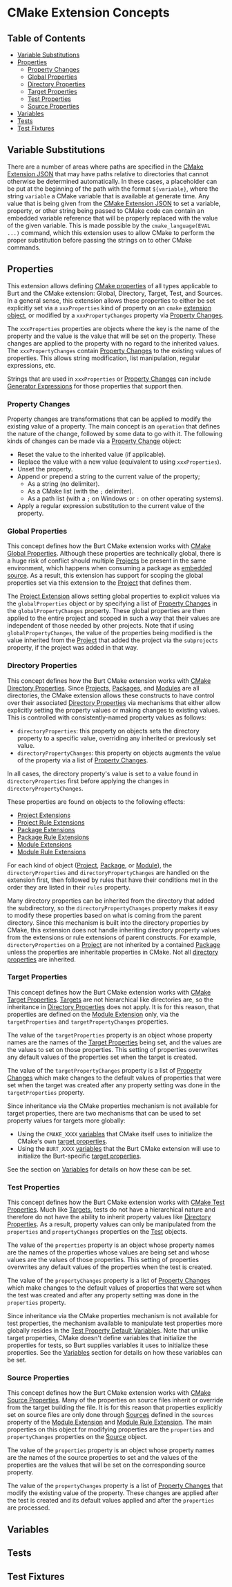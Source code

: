 # CMake Extension Concepts <!-- omit in toc -->

## Table of Contents <!-- omit in toc -->

- [Variable Substitutions](#variable-substitutions)
- [Properties](#properties)
  - [Property Changes](#property-changes)
  - [Global Properties](#global-properties)
  - [Directory Properties](#directory-properties)
  - [Target Properties](#target-properties)
  - [Test Properties](#test-properties)
  - [Source Properties](#source-properties)
- [Variables](#variables)
- [Tests](#tests)
- [Test Fixtures](#test-fixtures)

## Variable Substitutions

There are a number of areas where paths are specified in the [CMake Extension JSON](./JSON.md) that may have
paths relative to directories that cannot otherwise be determined automatically. In these cases, a placeholder
can be put at the beginning of the path with the format `${variable}`, where the string `variable` a CMake
variable that is available at generate time. Any value that is being given from the [CMake Extension
JSON](./JSON.md) to set a variable, property, or other string being passed to CMake code can contain an
embedded variable reference that will be properly replaced with the value of the given variable. This is made
possible by the `cmake_language(EVAL ...)` command, which this extension uses to allow CMake to perform the
proper substitution before passing the strings on to other CMake commands.

## Properties

This extension allows defining [CMake
properties](https://cmake.org/cmake/help/latest/manual/cmake-properties.7.html) of all types applicable to
Burt and the CMake extension: Global, Directory, Target, Test, and Sources. In a general sense, this extension
allows these properties to either be set explicitly set via a `xxxProperties` kind of property on an `cmake`
[extension object](./JSON.md#extensions), or modified by a `xxxPropertyChanges` property via [Property
Changes](./JSON.md#property-change).

The `xxxProperties` properties are objects where the key is the name of the property and the value is the
value that will be set on the property. These changes are applied to the property with no regard to the
inherited values. The `xxxPropertyChanges` contain [Property Changes](#property-changes) to the existing
values of properties. This allows string modification, list manipulation, regular expressions, etc.

Strings that are used in `xxxProperties` or [Property Changes](#property-changes) can include [Generator
Expressions](https://cmake.org/cmake/help/latest/manual/cmake-generator-expressions.7.html) for those
properties that support then.

### Property Changes

Property changes are transformations that can be applied to modify the existing value of a property. The main
concept is an `operation` that defines the nature of the change, followed by some data to go with it. The
following kinds of changes can be made via a [Property Change](./JSON.md#property-change) object:

- Reset the value to the inherited value (if applicable).
- Replace the value with a new value (equivalent to using `xxxProperties`).
- Unset the property.
- Append or prepend a string to the current value of the property;
  - As a string (no delimiter).
  - As a CMake list (with the `;` delimiter).
  - As a path list (with a `;` on Windows or `:` on other operating systems).
- Apply a regular expression substitution to the current value of the property.

### Global Properties

This concept defines how the Burt CMake extension works with [CMake Global
Properties](https://cmake.org/cmake/help/latest/manual/cmake-properties.7.html#properties-of-global-scope).
Although these properties are technically global, there is a huge risk of conflict should multiple
[Projects](../Concepts.md#project) be present in the same environment, which happens when consuming a package
as [embedded source](../Concepts.md#embedded-package-source). As a result, this extension has support for
scoping the global properties set via this extension to the [Project](../Concepts.md#project) that defines
them.

The [Project Extension](./JSON.md#project-rule-extension) allows setting global properties to explicit values
via the `globalProperties` object or by specifying a list of [Property Changes](#property-changes) in the
`globalPropertyChanges` property. These global properties are then applied to the entire project and scoped in
such a way that their values are independent of those needed by other projects. Note that if using
`globalPropertyChanges`, the value of the properties being modified is the value inherited from the
[Project](../Concepts.md#project) that added the project via the `subprojects` property, if the project was
added in that way.

### Directory Properties

This concept defines how the Burt CMake extension works with [CMake Directory
Properties](https://cmake.org/cmake/help/latest/manual/cmake-properties.7.html#properties-on-directories).
Since [Projects](../Concepts.md#project), [Packages](../Concepts.md#package), and
[Modules](../Concepts.md#module) are all directories, the CMake extension allows these constructs to have
control over their associated [Directory
Properties](https://cmake.org/cmake/help/latest/manual/cmake-properties.7.html#properties-on-directories) via
mechanisms that either allow explicitly setting the property values or making changes to existing values. This
is controlled with consistently-named property values as follows:

- `directoryProperties`: this property on objects sets the directory property to a specific value, overriding
  any inherited or previously set value.
- `directoryPropertyChanges`: this property on objects augments the value of the property via a list of
  [Property Changes](#property-changes).

In all cases, the directory property's value is set to a value found in `directoryProperties` first before
applying the changes in `directoryPropertyChanges`.

These properties are found on objects to the following effects:

- [Project Extensions](./JSON.md#project-extension)
- [Project Rule Extensions](./JSON.md#project-rule-extension)
- [Package Extensions](./JSON.md#package-extension)
- [Package Rule Extensions](./JSON.md#package-rule-extension)
- [Module Extensions](./JSON.md#module-extension)
- [Module Rule Extensions](./JSON.md#module-rule-extension)

For each kind of object ([Project](../Concepts.md#project), [Package](../Concepts.md#package), or
[Module](../Concepts.md#module)), the `directoryProperties` and `directoryPropertyChanges` are handled on the
extension first, then followed by rules that have their conditions met in the order they are listed in their
`rules` property.

Many directory properties can be inherited from the directory that added the subdirectory, so the
`directoryPropertyChanges` property makes it easy to modify these properties based on what is coming from the
parent directory. Since this mechanism is built into the directory properties by CMake, this extension does
not handle inheriting directory property values from the extensions or rule extensions of parent constructs.
For example, `directoryProperties` on a [Project](../JSON.md#project) are not inherited by a contained
[Package](../JSON.md#package) unless the properties are inheritable properties in CMake. Not all [directory
properties](https://cmake.org/cmake/help/latest/manual/cmake-properties.7.html#properties-on-directories) are
inherited.

### Target Properties

This concept defines how the Burt CMake extension works with [CMake Target
Properties](https://cmake.org/cmake/help/latest/manual/cmake-properties.7.html#properties-on-targets).
[Targets](https://cmake.org/cmake/help/book/mastering-cmake/chapter/Key%20Concepts.html#targets) are not
hierarchical like directories are, so the inheritance in [Directory Properties](#directory-properties) does
not apply. It is for this reason, that properties are defined on the [Module
Extension](./JSON.md#module-extension) only, via the `targetProperties` and `targetPropertyChanges`
properties.

The value of the `targetProperties` property is an object whose property names are the names of the [Target
Properties](https://cmake.org/cmake/help/latest/manual/cmake-properties.7.html#properties-on-targets) being
set, and the values are the values to set on those properties. This setting of properties overwrites any
default values of the properties set when the target is created.

The value of the `targetPropertyChanges` property is a list of [Property Changes](#property-changes) which
make changes to the default values of properties that were set when the target was created after any property
setting was done in the `targetProperties` property.

Since inheritance via the CMake properties mechanism is not available for target properties, there are two
mechanisms that can be used to set property values for targets more globally:

- Using the `CMAKE_XXXX`
  [variables](https://cmake.org/cmake/help/latest/manual/cmake-variables.7.html#variables-that-control-the-build)
  that CMake itself uses to initialize the CMake's own [target
  properties](https://cmake.org/cmake/help/latest/manual/cmake-properties.7.html#properties-on-targets).
- Using the `BURT_XXXX` [variables](./Reference.md#target-property-default-variables) that the Burt CMake
  extension will use to initialize the Burt-specific [target properties](./Reference.md#target-properties).

See the section on [Variables](#variables) for details on how these can be set.

### Test Properties

This concept defines how the Burt CMake extension works with [CMake Test
Properties](https://cmake.org/cmake/help/latest/manual/cmake-properties.7.html#properties-on-tests). Much like
[Targets](#target-properties), tests do not have a hierarchical nature and therefore do not have the ability
to inherit property values like [Directory Properties](#directory-properties). As a result, property values
can only be manipulated from the `properties` and `propertyChanges` properties on the [Test](./JSON.md#test)
objects.

The value of the `properties` property is an object whose property names are the names of the properties
whose values are being set and whose values are the values of those properties. This setting of properties
overwrites any default values of the properties when the test is created.

The value of the `propertyChanges` property is a list of [Property Changes](#property-changes) which make
changes to the default values of properties that were set when the test was created and after any property
setting was done in the `properties` property.

Since inheritance via the CMake properties mechanism is not available for test properties, the mechanism
available to manipulate test properties more globally resides in the [Test Property Default
Variables](./Reference.md#test-property-default-variables). Note that unlike target properties, CMake doesn't
define variables that initialize the properties for tests, so Burt supplies variables it uses to initialize
these properties. See the [Variables](#variables) section for details on how these variables can be set.

### Source Properties

This concept defines how the Burt CMake extension works with [CMake Source
Properties](https://cmake.org/cmake/help/latest/manual/cmake-properties.7.html#properties-on-source-files).
Many of the properties on source files inherit or override from the target building the file. It is for this
reason that properties explicitly set on source files are only done through [Sources](./JSON.md#source)
defined in the `sources` property of the [Module Extension](./JSON.md#module-extension) and [Module Rule
Extension](./JSON.md#module-rule-extension). The main properties on this object for modifying properties are
the `properties` and `propertyChanges` properties on the [Source](./JSON.md#source) object.

The value of the `properties` property is an object whose property names are the names of the source
properties to set and the values of the properties are the values that will be set on the corresponding source
property.

The value of the `propertyChanges` property is a list of [Property Changes](#property-changes) that modify the
existing value of the property. These changes are applied after the test is created and its default values
applied and after the `properties` are processed.

## Variables



## Tests

## Test Fixtures
